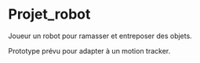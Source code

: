 # Projet_robot
Joueur un robot pour ramasser et entreposer des objets.

Prototype prévu pour adapter à un motion tracker.